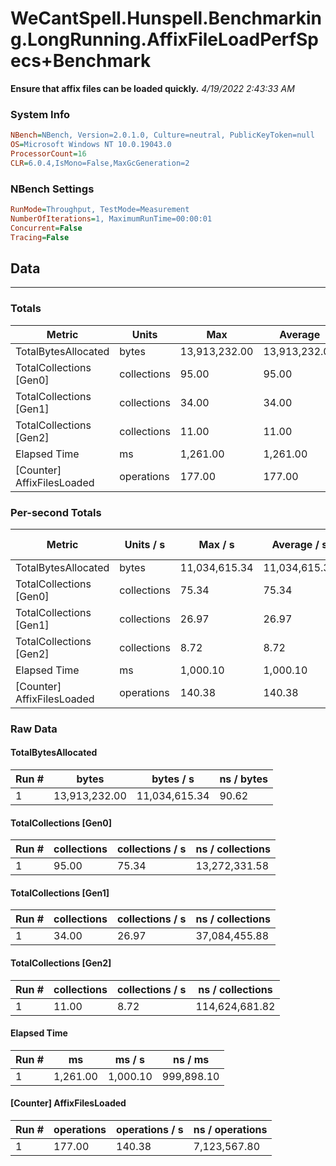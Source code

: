 ﻿# WeCantSpell.Hunspell.Benchmarking.LongRunning.AffixFileLoadPerfSpecs+Benchmark
__Ensure that affix files can be loaded quickly.__
_4/19/2022 2:43:33 AM_
### System Info
```ini
NBench=NBench, Version=2.0.1.0, Culture=neutral, PublicKeyToken=null
OS=Microsoft Windows NT 10.0.19043.0
ProcessorCount=16
CLR=6.0.4,IsMono=False,MaxGcGeneration=2
```

### NBench Settings
```ini
RunMode=Throughput, TestMode=Measurement
NumberOfIterations=1, MaximumRunTime=00:00:01
Concurrent=False
Tracing=False
```

## Data
-------------------

### Totals
|          Metric |           Units |             Max |         Average |             Min |          StdDev |
|---------------- |---------------- |---------------- |---------------- |---------------- |---------------- |
|TotalBytesAllocated |           bytes |   13,913,232.00 |   13,913,232.00 |   13,913,232.00 |            0.00 |
|TotalCollections [Gen0] |     collections |           95.00 |           95.00 |           95.00 |            0.00 |
|TotalCollections [Gen1] |     collections |           34.00 |           34.00 |           34.00 |            0.00 |
|TotalCollections [Gen2] |     collections |           11.00 |           11.00 |           11.00 |            0.00 |
|    Elapsed Time |              ms |        1,261.00 |        1,261.00 |        1,261.00 |            0.00 |
|[Counter] AffixFilesLoaded |      operations |          177.00 |          177.00 |          177.00 |            0.00 |

### Per-second Totals
|          Metric |       Units / s |         Max / s |     Average / s |         Min / s |      StdDev / s |
|---------------- |---------------- |---------------- |---------------- |---------------- |---------------- |
|TotalBytesAllocated |           bytes |   11,034,615.34 |   11,034,615.34 |   11,034,615.34 |            0.00 |
|TotalCollections [Gen0] |     collections |           75.34 |           75.34 |           75.34 |            0.00 |
|TotalCollections [Gen1] |     collections |           26.97 |           26.97 |           26.97 |            0.00 |
|TotalCollections [Gen2] |     collections |            8.72 |            8.72 |            8.72 |            0.00 |
|    Elapsed Time |              ms |        1,000.10 |        1,000.10 |        1,000.10 |            0.00 |
|[Counter] AffixFilesLoaded |      operations |          140.38 |          140.38 |          140.38 |            0.00 |

### Raw Data
#### TotalBytesAllocated
|           Run # |           bytes |       bytes / s |      ns / bytes |
|---------------- |---------------- |---------------- |---------------- |
|               1 |   13,913,232.00 |   11,034,615.34 |           90.62 |

#### TotalCollections [Gen0]
|           Run # |     collections | collections / s |ns / collections |
|---------------- |---------------- |---------------- |---------------- |
|               1 |           95.00 |           75.34 |   13,272,331.58 |

#### TotalCollections [Gen1]
|           Run # |     collections | collections / s |ns / collections |
|---------------- |---------------- |---------------- |---------------- |
|               1 |           34.00 |           26.97 |   37,084,455.88 |

#### TotalCollections [Gen2]
|           Run # |     collections | collections / s |ns / collections |
|---------------- |---------------- |---------------- |---------------- |
|               1 |           11.00 |            8.72 |  114,624,681.82 |

#### Elapsed Time
|           Run # |              ms |          ms / s |         ns / ms |
|---------------- |---------------- |---------------- |---------------- |
|               1 |        1,261.00 |        1,000.10 |      999,898.10 |

#### [Counter] AffixFilesLoaded
|           Run # |      operations |  operations / s | ns / operations |
|---------------- |---------------- |---------------- |---------------- |
|               1 |          177.00 |          140.38 |    7,123,567.80 |


